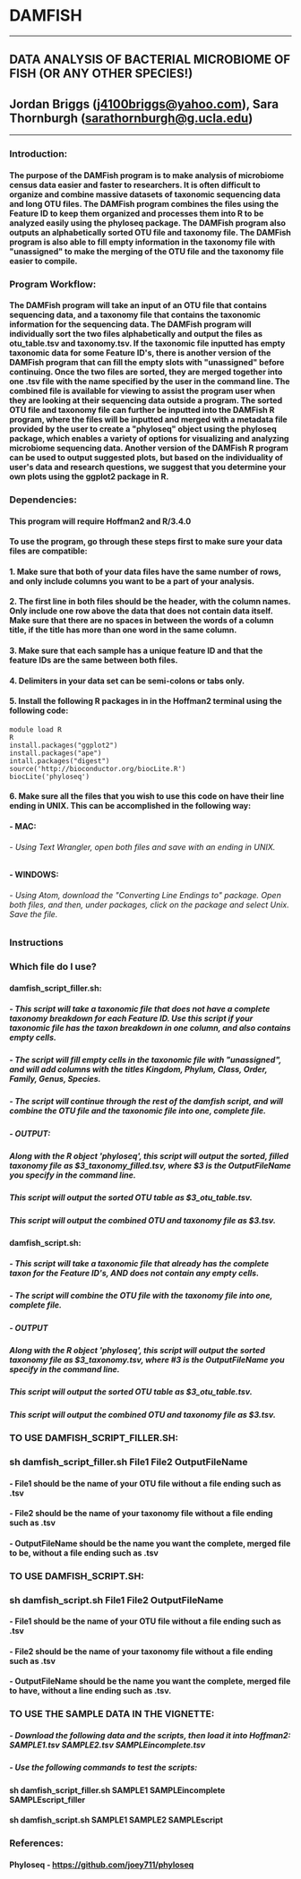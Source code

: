 # **DAMFISH**
---------------
## **D**ATA **A**NALYSIS OF BACTERIAL **M**ICROBIOME OF **FISH** (OR ANY OTHER SPECIES!)
## Jordan Briggs (j4100briggs@yahoo.com), Sara Thornburgh (sarathornburgh@g.ucla.edu)
***

### Introduction:
#### The purpose of the DAMFish program is to make analysis of microbiome census data easier and faster to researchers. It is often difficult to organize and combine massive datasets of taxonomic sequencing data and long OTU files. The DAMFish program combines the files using the Feature ID to keep them organized and processes them into R to be analyzed easily using the phyloseq package. The DAMFish program also outputs an alphabetically sorted OTU file and taxonomy file. The DAMFish program is also able to fill empty information in the taxonomy file with "unassigned" to make the merging of the OTU file and the taxonomy file easier to compile. 

### Program Workflow:
#### The DAMFish program will take an input of an OTU file that contains sequencing data, and a taxonomy file that contains the taxonomic information for the sequencing data. The DAMFish program will individually sort the two files alphabetically and output the files as otu_table.tsv and taxonomy.tsv. If the taxonomic file inputted has empty taxonomic data for some Feature ID's, there is another version of the DAMFish program that can fill the empty slots with "unassigned" before continuing. Once the two files are sorted, they are merged together into one .tsv file with the name specified by the user in the command line. The combined file is available for viewing to assist the program user when they are looking at their sequencing data outside a program. The sorted OTU file and taxonomy file can further be inputted into the DAMFish R program, where the files will be inputted and merged with a metadata file provided by the user to create a "phyloseq" object using the phyloseq package, which enables a variety of options for visualizing and analyzing microbiome sequencing data. Another version of the DAMFish R program can be used to output suggested plots, but based on the individuality of user's data and research questions, we suggest that you determine your own plots using the ggplot2 package in R.


### Dependencies:
#### This program will require Hoffman2 and R/3.4.0
#### To use the program, go through these steps first to make sure your data files are compatible:
#### 1. Make sure that both of your data files have the same number of rows, and only include columns you want to be a part of your analysis.
#### 2. The first line in both files should be the header, with the column names. Only include one row above the data that does not contain data itself. Make sure that there are no spaces in between the words of a column title, if the title has more than one word in the same column. 
#### 3. Make sure that each sample has a unique feature ID and that the feature IDs are the same between both files.
#### 4. Delimiters in your data set can be semi-colons or tabs only.
#### 5. Install the following R packages in in the Hoffman2 terminal using the following code:
```{r}
module load R
R
install.packages("ggplot2")
install.packages("ape")
intall.packages("digest")
source('http://bioconductor.org/biocLite.R')
biocLite('phyloseq')
```
#### 6. Make sure all the files that you wish to use this code on have their line ending in UNIX. This can be accomplished in the following way:
####	- MAC:
######		- Using Text Wrangler, open both files and save with an ending in UNIX.
####	- WINDOWS:
######		- Using Atom, download the "Converting Line Endings to" package. Open both files, and then, under packages, click on the package and select Unix. Save the file.

### Instructions
### Which file do I use?
#### damfish_script_filler.sh: 
#####	- This script will take a taxonomic file that does not have a complete taxonomy breakdown for each Feature ID. Use this script if your taxonomic file has the taxon breakdown in one column, and also contains empty cells.
#####	- The script will fill empty cells in the taxonomic file with "unassigned", and will add columns with the titles Kingdom, Phylum, Class, Order, Family, Genus, Species.   
#####	- The script will continue through the rest of the damfish script, and will combine the OTU file and the taxonomic file into one, complete file.
#####	- OUTPUT:
#####		Along with the R object 'phyloseq', this script will output the sorted, filled taxonomy file as $3_taxonomy_filled.tsv, where $3 is the OutputFileName you specify in the command line.
#####		This script will output the sorted OTU table as $3_otu_table.tsv.
#####		This script will output the combined OTU and taxonomy file as $3.tsv.

#### damfish_script.sh:
#####	- This script will take a taxonomic file that already has the complete taxon for the Feature ID's, AND does not contain any empty cells.
#####	- The script will combine the OTU file with the taxonomy file into one, complete file.
#####	- OUTPUT
#####		Along with the R object 'phyloseq', this script will output the sorted taxonomy file as $3_taxonomy.tsv, where #3 is the OutputFileName you specify in the command line.
#####           This script will output the sorted OTU table as $3_otu_table.tsv.
#####		This script will output the combined OTU and taxonomy file as $3.tsv.

### TO USE DAMFISH_SCRIPT_FILLER.SH:
###	sh damfish_script_filler.sh File1 File2 OutputFileName 
####		- File1 should be the name of your OTU file without a file ending such as .tsv
####		- File2 should be the name of your taxonomy file without a file ending such as .tsv
####		- OutputFileName should be the name you want the complete, merged file to be, without a file ending such as .tsv

### TO USE DAMFISH_SCRIPT.SH:
###	sh damfish_script.sh File1 File2 OutputFileName
####		- File1 should be the name of your OTU file without a file ending such as .tsv
####		- File2 should be the name of your taxonomy file without a file ending such as .tsv
####		- OutputFileName should be the name you want the complete, merged file to have, without a line ending such as .tsv. 


### TO USE THE SAMPLE DATA IN THE VIGNETTE:
#####	- Download the following data and the scripts, then load it into Hoffman2: SAMPLE1.tsv SAMPLE2.tsv SAMPLEincomplete.tsv
#####	- Use the following commands to test the scripts:
####		sh damfish_script_filler.sh SAMPLE1 SAMPLEincomplete SAMPLEscript_filler	
####		sh damfish_script.sh SAMPLE1 SAMPLE2 SAMPLEscript

### References:
#### Phyloseq - https://github.com/joey711/phyloseq


